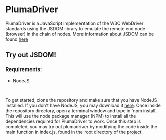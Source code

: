 <h1>PlumaDriver</h1>

<p>PlumaDriver is a JavaScript implementation of the W3C WebDriver standards using 
the JSDOM library to emulate the remote end node (browser) in the chain of nodes.
More information about JSDOM can be found <a href="https://github.com/jsdom/jsdom">here</a></p>

<h2>Try out JSDOM!</h2>
<h3>Requirements: </h3>
<ul>
    <li>NodeJS</li>
</ul>
<br />
<p>To get started, clone the repository and make sure that you have NodeJS installed. If you don't have NodeJS, you may download it <a href="https://nodejs.org/en/download">here</a>. Once inside the repository directory, open a terminal window and type in 'npm install'. This will use the node package manager (NPM) to install all the dependencies required for PlumaDriver to work. Once this step is completed, you may try out plumadriver by modifying the code inside the main function in index.js, found in the root directory of the project.
</p>